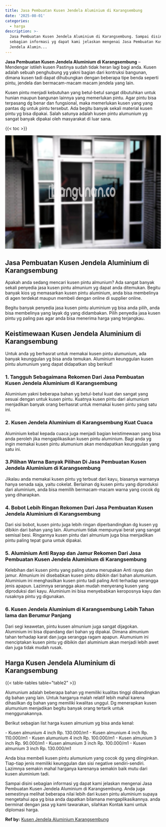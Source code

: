 ```yaml
---
title: Jasa Pembuatan Kusen Jendela Aluminium di Karangsembung
date: '2025-08-01'
categories:
  - harga
description: >-
  Jasa Pembuatan Kusen Jendela Aluminium di Karangsembung. Sampai disini
  sebagian informasi yg dapat kami jelaskan mengenai Jasa Pembuatan Kusen
  Jendela Alumin...
---
```


**Jasa Pembuatan Kusen Jendela Aluminium di Karangsembung** – Mendengar istileh kusen Pastinya sudah tidak heran lagi bagi anda. Kusen adalah sebuah penghubung yg yakni bagian dari kontruksi bangunan, dimana kusen tadi dapat dihubungkan dengan beberapa tipe benda seperti pintu, jendela dan bermacam-macam macam jendela yang lain.

Kusen pintu menjadi kebutuhan yang betul-betul sangat dibutuhkan untuk hunian maupun bangunan lainnya yang memerlukan pintu. Agar pintu bisa terpasang dg benar dan fungsional, maka memerlukan kusen yang yang pantas dg untuk pintu tersebut. Ada begitu banyak sekali material kusen pintu yg bisa dipakai. Salah satunya adalah kusen pintu alumunium yg sangat banyak dipakai oleh masyarakat di luar sana.

{{< toc >}}

![Jasa Pembuatan Kusen Jendela Aluminium di Karangsembung](/images/harga-kusen-jendela-alumunium-33.png)

## Jasa Pembuatan Kusen Jendela Aluminium di Karangsembung

Apakah anda sedang mencari kusen pintu almunium? Ada sangat banyak sekali penyedia jasa kusen pintu almunium yg dapat anda ditemukan. Begitu banyak kios yg memasarkan kusen pintu aluminium, anda bisa membelinya di agen terdekat maupun membeli dengan online di supplier online.

Begitu banyak penyedia jasa kusen pintu aluminium yg bisa anda pilih, anda bisa membelinya yang layak dg yang didambakan. Pilih penyedia jasa kusen pintu yg paling pas agar anda bisa menerima harga yang terjangkau.

## Keistimewaan Kusen Jendela Aluminium di Karangsembung

Untuk anda yg berhasrat untuk memakai kusen pintu alumunium, ada banyak keunggulan yg bisa anda temukan. Aluminium keunggulan kusen pintu alumunium yang dapat didapatkan sbg berikut!

### 1\. Tangguh Sebagaimana Rekomen Dari Jasa Pembuatan Kusen Jendela Aluminium di Karangsembung

Aluminium yakni beberapa bahan yg betul-betul kuat dan sangat yang sesuai dengan untuk kusen pintu. Kuatnya kusen pintu dari alumunium menjadikan banyak orang berhasrat untuk memakai kusen pintu yang satu ini.

### 2\. Kusen Jendela Aluminium di Karangsembung Kuat Cuaca

Aluminium kebal kepada cuaca juga menjadi bagian keistimewaan yang bisa anda peroleh jika mengaplikasikan kusen pintu aluminium. Bagi anda yg ingin memakai kusen pintu alumunium akan mendapatkan keunggulan yang satu ini.

### 3.Pilihan Warna Banyak Pilihan Di Jasa Pembuatan Kusen Jendela Aluminium di Karangsembung

Jikalau anda memakai kusen pintu yg terbuat dari kayu, biasanya warnanya hanya senada saja, yaitu cokelat. Berlainan dg kusen pintu yang diproduksi dari aluminium, anda bisa memilih bermacam-macam warna yang cocok dg yang diharapkan.

### 4\. Bobot Lebih Ringan Rekomen Dari Jasa Pembuatan Kusen Jendela Aluminium di Karangsembung

Dari sisi bobot, kusen pintu juga lebih ringan diperbandingkan dg kusen yg dibikin dari bahan yang lain. Alumunium tidak mempunyai berat yang sangat semisal besi. Ringannya kusen pintu dari almunium juga bisa menjadikan pintu paling tepat guna untuk dipakai.

### 5\. Aluminium Anti Rayap dan Jamur Rekomen Dari Jasa Pembuatan Kusen Jendela Aluminium di Karangsembung

Kelebihan dari kusen pintu yang paling utama merupakan Anti rayap dan jamur. Almunium ini disebabkan kusen pintu dibikin dari bahan alumunium. Aluminium ini menghasilkan kusen pintu tadi paling Anti terhadap serangga jenis apapun. Lazimnya serangga akan mudah menyerang kusen yang diproduksi dari kayu. Aluminium ini bisa menyebabkan keroposnya kayu dan rusaknya pintu yg digunakan.

### 6\. Kusen Jendela Aluminium di Karangsembung Lebih Tahan lama dan Berumur Panjang

Dari segi keawetan, pintu kusen almunium juga sangat dijagokan. Aluminium ini bisa dipandang dari bahan yg dipakai. Dimana almunium tahan terhadap karat dan juga serangga ragam apapun. Alumunium ini menciptakan kusen pintu yg dibikin dari aluminium akan menjadi lebih awet dan juga tidak mudah rusak.

## Harga Kusen Jendela Aluminium di Karangsembung

{{< table-tables table="table2" >}}

Alumunium adalah beberapa bahan yg memiliki kualitas tinggi dibandingkan dg bahan yang lain. Untuk harganya malah relatif lebih mahal karena dihasilkan dg bahan yang memiliki kwalitas unggul. Dg menerapkan kusen alumunium menjadikan begitu banyak orang tertarik untuk menggunakannya.

Berikut sebagian list harga kusen almunium yg bisa anda kenal:

\- Kusen almunium 4 inch Rp. 130.000/m1 - Kusen almunium 4 inch Rp. 110.000/m1 - Kusen alumunium 4 inch Rp. 100.000/m1 - Kusen almunium 3 inch Rp. 90.000/m1 - Kusen almunium 3 inch Rp. 100.000/m1 - Kusen almunium 3 inch Rp. 130.000/m1

Anda bisa membeli kusen pintu alumunium yang cocok dg yang diinginkan. Tiap-tiap jenis memiliki keunggulan dan sisi negative sendiri-sendiri. Lazimnya semakin mahal harganya karenanya semakin baik mutu dari kusen aluminium tadi.

Sampai disini sebagian informasi yg dapat kami jelaskan mengenai Jasa Pembuatan Kusen Jendela Aluminium di Karangsembung. Anda juga semestinya melihat beberapa nilai lebih dari kusen pintu aluminium supaya mengetahui apa yg bisa anda dapatkan bilamana mengaplikasikannya. anda berminat dengan jasa yg kami tawarakan, silahkan Kontak kami untuk diplomasi harga.

**Ref by:** [Kusen Jendela Aluminium Karangsembung](https://id.wikipedia.org/wiki/Kusen)
